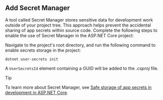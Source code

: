 ## Add Secret Manager

A tool called Secret Manager stores sensitive data for development work outside of your project tree. This approach helps prevent the accidental sharing of app secrets within source code. Complete the following steps to enable the use of Secret Manager in the ASP.NET Core project:

Navigate to the project's root directory, and run the following command to enable secrets storage in the project:

```dotnetcli
dotnet user-secrets init
```

A `UserSecretsId` element containing a GUID will be added to the *.csproj* file.

> [!TIP]
> To learn more about Secret Manager, see [Safe storage of app secrets in development in ASP.NET Core](/aspnet/core/security/app-secrets).
